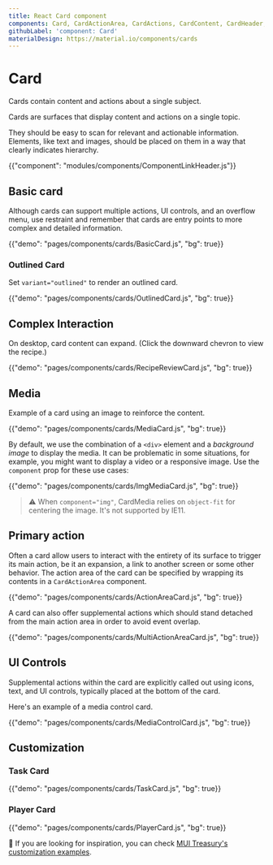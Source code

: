 ```yaml
---
title: React Card component
components: Card, CardActionArea, CardActions, CardContent, CardHeader, CardMedia, Collapse, Paper
githubLabel: 'component: Card'
materialDesign: https://material.io/components/cards
---
```


# Card

<p class="description">Cards contain content and actions about a single subject.</p>

Cards are surfaces that display content and actions on a single topic.

They should be easy to scan for relevant and actionable information. Elements, like text and images, should be placed on them in a way that clearly indicates hierarchy.

{{"component": "modules/components/ComponentLinkHeader.js"}}

## Basic card

Although cards can support multiple actions, UI controls, and an overflow menu, use restraint and remember that cards are entry points to more complex and detailed information.

{{"demo": "pages/components/cards/BasicCard.js", "bg": true}}

### Outlined Card

Set `variant="outlined"` to render an outlined card.

{{"demo": "pages/components/cards/OutlinedCard.js", "bg": true}}

## Complex Interaction

On desktop, card content can expand. (Click the downward chevron to view the recipe.)

{{"demo": "pages/components/cards/RecipeReviewCard.js", "bg": true}}

## Media

Example of a card using an image to reinforce the content.

{{"demo": "pages/components/cards/MediaCard.js", "bg": true}}

By default, we use the combination of a `<div>` element and a _background image_ to display the media. It can be problematic in some situations, for example, you might want to display a video or a responsive image. Use the `component` prop for these use cases:

{{"demo": "pages/components/cards/ImgMediaCard.js", "bg": true}}

> ⚠️ When `component="img"`, CardMedia relies on `object-fit` for centering the image. It's not supported by IE11.

## Primary action

Often a card allow users to interact with the entirety of its surface to trigger its main action, be it an expansion, a link to another screen or some other behavior. The action area of the card can be specified by wrapping its contents in a `CardActionArea` component.

{{"demo": "pages/components/cards/ActionAreaCard.js", "bg": true}}

A card can also offer supplemental actions which should stand detached from the main action area in order to avoid event overlap.

{{"demo": "pages/components/cards/MultiActionAreaCard.js", "bg": true}}

## UI Controls

Supplemental actions within the card are explicitly called out using icons, text, and UI controls, typically placed at the bottom of the card.

Here's an example of a media control card.

{{"demo": "pages/components/cards/MediaControlCard.js", "bg": true}}

## Customization

### Task Card

{{"demo": "pages/components/cards/TaskCard.js", "bg": true}}

### Player Card

{{"demo": "pages/components/cards/PlayerCard.js", "bg": true}}

🎨 If you are looking for inspiration, you can check [MUI Treasury's customization examples](https://mui-treasury.com/components/card).
